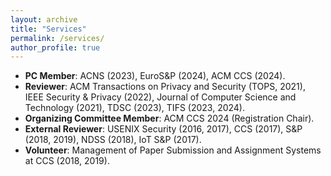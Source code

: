 ```yaml
---
layout: archive
title: "Services"
permalink: /services/
author_profile: true
---
```


<ul>
<li><strong>PC Member</strong>: ACNS (2023), EuroS&P (2024), ACM CCS (2024).</li>
<li><strong>Reviewer</strong>: ACM Transactions on Privacy and Security (TOPS, 2021), IEEE Security & Privacy (2022), Journal of Computer Science and Technology (2021), TDSC (2023), TIFS (2023, 2024).</li>
<li><strong>Organizing Committee Member</strong>: ACM CCS 2024 (Registration Chair).</li>
<li><strong>External Reviewer</strong>: USENIX Security (2016, 2017), CCS (2017), S&amp;P (2018, 2019), NDSS (2018), IoT&nbsp;S&amp;P (2017).</li>
<li><strong>Volunteer</strong>:&nbsp;Management of Paper Submission and Assignment Systems at CCS (2018, 2019).</li>
</ul>
